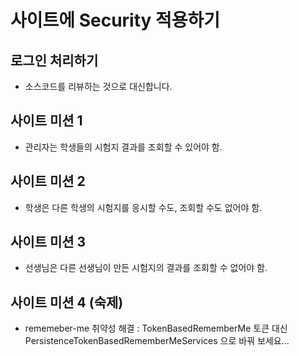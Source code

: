 # 사이트에 Security 적용하기

## 로그인 처리하기

- 소스코드를 리뷰하는 것으로 대신합니다.

## 사이트 미션 1

- 관리자는 학생들의 시험지 결과를 조회할 수 있어야 함.

## 사이트 미션 2

- 학생은 다른 학생의 시험지를 응시할 수도, 조회할 수도 없어야 함.

## 사이트 미션 3

- 선생님은 다른 선생님이 만든 시험지의 결과를 조회할 수 없어야 함.

## 사이트 미션 4 (숙제)

- rememeber-me 취약성 해결 : TokenBasedRememberMe 토큰 대신 PersistenceTokenBasedRememberMeServices 으로 바꿔 보세요...
